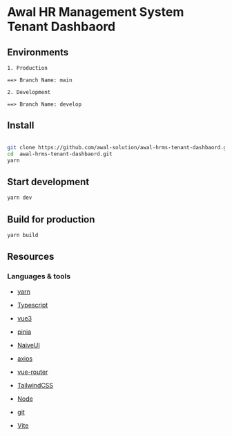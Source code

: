 # Awal HR Management System Tenant Dashbaord

## Environments

```
1. Production

==> Branch Name: main

2. Development

==> Branch Name: develop

```

## Install

```sh

git clone https://github.com/awal-solution/awal-hrms-tenant-dashbaord.git
cd  awal-hrms-tenant-dashbaord.git
yarn
```

## Start development

```sh
yarn dev
```

## Build for production

```sh
yarn build
```

## Resources

### Languages & tools

- [yarn](https://yarnpkg.com/)

- [Typescript](https://www.typescriptlang.org/)

- [vue3](https://vuejs.org/)

- [pinia](https://pinia.vuejs.org/)

- [NaiveUI](https://www.naiveui.com/en-US/os-theme)

- [axios](https://axios-http.com/docs/intro)

- [vue-router](https://router.vuejs.org/)

- [TailwindCSS](https://tailwindcss.com/)

- [Node](http://nodejs.org/)

- [git](https://git-scm.com/)

- [Vite](https://vitejs.dev/)
